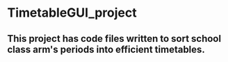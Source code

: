 # TimetableGUI_project
## This project has code files written to sort school class arm's periods into efficient timetables.
